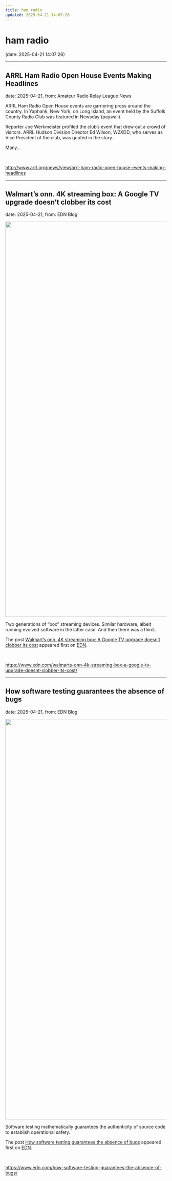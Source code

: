 ```yaml
---
title: ham radio
updated: 2025-04-21 14:07:26
---
```


# ham radio

(date: 2025-04-21 14:07:26)

---

## ARRL Ham Radio Open House Events Making Headlines

date: 2025-04-21, from: Amateur Radio Relay League News

<p>ARRL Ham Radio Open House events are garnering press around the country. In Yaphank, New York, on Long Island, an event held by the Suffolk County Radio Club was featured in Newsday (paywall).</p><p>Reporter Joe Werkmeister profiled the club’s event that drew out a crowd of visitors. ARRL Hudson Division Director Ed Wilson, W2XDD, who serves as Vice President of the club, was quoted in the story. </p><p></p><p>Many...</p> 

<br> 

<http://www.arrl.org/news/view/arrl-ham-radio-open-house-events-making-headlines>

---

## Walmart’s onn. 4K streaming box: A Google TV upgrade doesn’t clobber its cost

date: 2025-04-21, from: EDN Blog

<img width="1400" height="1230" src="https://www.edn.com/wp-content/uploads/pcb_bottom_faraday-removal.jpg?fit=1400%2C1230" class="webfeedsFeaturedVisual wp-post-image" alt="" style="display: block; margin-bottom: 5px; clear:both;max-width: 100%;" link_thumbnail="" decoding="async" fetchpriority="high" srcset="https://www.edn.com/wp-content/uploads/pcb_bottom_faraday-removal.jpg?w=1400 1400w, https://www.edn.com/wp-content/uploads/pcb_bottom_faraday-removal.jpg?w=300 300w, https://www.edn.com/wp-content/uploads/pcb_bottom_faraday-removal.jpg?w=768 768w, https://www.edn.com/wp-content/uploads/pcb_bottom_faraday-removal.jpg?w=1024 1024w" sizes="(max-width: 1400px) 100vw, 1400px" /><p>Two generations of “box” streaming devices. Similar hardware, albeit running evolved software in the latter case. And then there was a third…</p>
<p>The post <a href="https://www.edn.com/walmarts-onn-4k-streaming-box-a-google-tv-upgrade-doesnt-clobber-its-cost/">Walmart’s onn. 4K streaming box: A Google TV upgrade doesn’t clobber its cost</a> appeared first on <a href="https://www.edn.com">EDN</a>.</p>
 

<br> 

<https://www.edn.com/walmarts-onn-4k-streaming-box-a-google-tv-upgrade-doesnt-clobber-its-cost/>

---

## How software testing guarantees the absence of bugs

date: 2025-04-21, from: EDN Blog

<img width="2048" height="1246" src="https://www.edn.com/wp-content/uploads/Hero-image-software-testing.jpg?fit=2048%2C1246" class="webfeedsFeaturedVisual wp-post-image" alt="" style="display: block; margin-bottom: 5px; clear:both;max-width: 100%;" link_thumbnail="" decoding="async" loading="lazy" srcset="https://www.edn.com/wp-content/uploads/Hero-image-software-testing.jpg?w=2048 2048w, https://www.edn.com/wp-content/uploads/Hero-image-software-testing.jpg?w=300 300w, https://www.edn.com/wp-content/uploads/Hero-image-software-testing.jpg?w=768 768w, https://www.edn.com/wp-content/uploads/Hero-image-software-testing.jpg?w=1024 1024w, https://www.edn.com/wp-content/uploads/Hero-image-software-testing.jpg?w=1536 1536w, https://www.edn.com/wp-content/uploads/Hero-image-software-testing.jpg?w=1900 1900w" sizes="auto, (max-width: 2048px) 100vw, 2048px" /><p>Software testing mathematically guarantees the authenticity of source code to establish operational safety.</p>
<p>The post <a href="https://www.edn.com/how-software-testing-guarantees-the-absence-of-bugs/">How software testing guarantees the absence of bugs</a> appeared first on <a href="https://www.edn.com">EDN</a>.</p>
 

<br> 

<https://www.edn.com/how-software-testing-guarantees-the-absence-of-bugs/>

